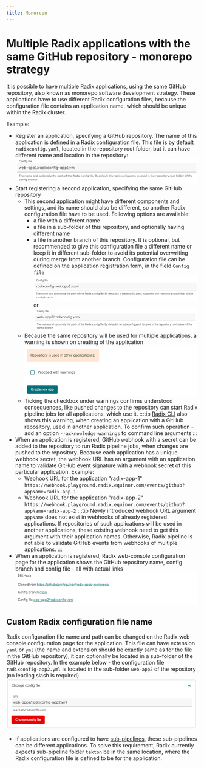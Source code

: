```yaml
---
title: Monorepo
---
```


# Multiple Radix applications with the same GitHub repository - monorepo strategy

It is possible to have multiple Radix applications, using the same GitHub repository, also known as monorepo software development strategy. These applications have to use different Radix configuration files, because the configuration file contains an application name, which should be unique within the Radix cluster.

Example:

* Register an application, specifying a GitHub repository. The name of this application is defined in a Radix configuration file. This file is by default `radixconfig.yaml`, located in the repository root folder, but it can have different name and location in the repository:
  ![Custom config file when creating an application](./custom-config-file-when-create-application.png)
* Start registering a second application, specifying the same GitHub repository
  * This second application might have different components and settings, and its name should also be different, so another Radix configuration file have to be used. Following options are available:
    * a file with a different name
    * a file in a sub-folder of this repository, and optionally having different name
    * a file in another branch of this repository. It is optional, but recommended to give this configuration file a different name or keep it in different sub-folder to avoid its potential overwriting during merge from another branch.
    Configuration file can be defined on the application registration form, in the field `Config file`
    ![Radix config altered name](./radixconfig-altered-name.png)
    or
    ![Radix config altered folder](./radixconfig-altered-folder.png)
  * Because the same repository will be used for multiple applications, a warning is shown on creating of the application
  ![Warning on repository, used in another applications](./register-application-with-already-used-repository.png)
  * Ticking the checkbox under warnings confirms understood consequences, like pushed changes to the repository can start Radix pipeline jobs for all applications, which use it.
    :::tip
    [Radix CLI](https://github.com/equinor/radix-cli) also shows this warning, when creating an application with a GitHub repository, used in another application. To confirm such operation - add an option `--acknowledge-warnings` to command line arguments
    :::
* When an application is registered, GitHub webhook with a secret can be added to the repository to run Radix pipeline jobs, when changes are pushed to the repository. Because each application has a unique webhook secret, the webhook URL has an argument with an application name to validate GitHub event signature with a webhook secret of this particular application. Example:
  * Webhook URL for the application "radix-app-1"
  `https://webhook.playground.radix.equinor.com/events/github?appName=radix-app-1`
  * Webhook URL for the application "radix-app-2"
  `https://webhook.playground.radix.equinor.com/events/github?appName=radix-app-2`
  :::tip
  Newly introduced webhook URL argument `appName` does not exist in webhooks of already registered applications. If repositories of such applications will be used in another applications, these existing webhook need to get this argument with their application names. Otherwise, Radix pipeline is not able to validate GitHub events from webhooks of multiple applications.
  :::
* When an application is registered, Radix web-console configuration page for the application shows the GitHub repository name, config branch and config file - all with actual links
  ![img.png](./application-configuration-page-repo-info.png)

## Custom Radix configuration file name

Radix configuration file name and path can be changed on the Radix web-console configuration page for the application. This file can have extension `yaml` or `yml` (the name and extension should be exactly same as for the file in the GitHub repository), it can optionally be located in a sub-folder of the GitHub repository. In the example below - the configuration file `radixconfig-app2.yml` is located in the sub-folder `web-app2` of the repository (no leading slash is required)
![Change Radix configuration file](./change-config-file.png)

* If applications are configured to have [sub-pipelines](../sub-pipeline), these sub-pipelines can be different applications. To solve this requirement, Radix currently expects sub-pipeline folder `tekton` be in the same location, where the Radix configuration file is defined to be for the application.
